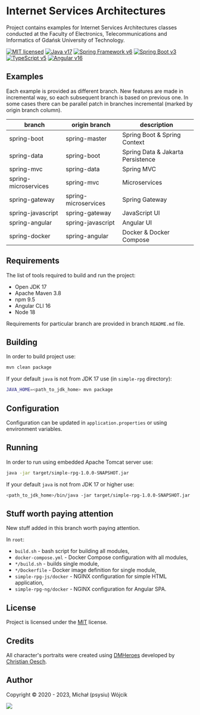 # Internet Services Architectures

Project contains examples for Internet Services Architectures classes conducted at the Faculty of Electronics,
Telecommunications and Informatics of Gdańsk University of Technology.

[![MIT licensed][shield-mit]](LICENSE)
[![Java v17][shield-java]](https://openjdk.java.net/projects/jdk/17/)
[![Spring Framework v6][shield-spring]](https://jakarta.ee/specifications/platform/10/)
[![Spring Boot v3][shield-spring-boot]](https://jakarta.ee/specifications/platform/10/)
[![TypeScript v5][shield-typescript]](https://www.typescriptlang.org/docs/)
[![Angular v16][shield-angular]](https://v16.angular.io/docs/)

## Examples

Each example is provided as different branch. New features are made in incremental way, so each subsequent branch is
based on previous one. In some cases there can be parallel patch in branches incremental (marked by origin branch
column).

| branch               | origin branch        | description                       |
|----------------------|----------------------|-----------------------------------|
| spring-boot          | spring-master        | Spring Boot & Spring Context      |
| spring-data          | spring-boot          | Spring Data & Jakarta Persistence |
| spring-mvc           | spring-data          | Spring MVC                        |
| spring-microservices | spring-mvc           | Microservices                     |
| spring-gateway       | spring-microservices | Spring Gateway                    |
| spring-javascript    | spring-gateway       | JavaScript UI                     |
| spring-angular       | spring-javascript    | Angular UI                        |
| spring-docker        | spring-angular       | Docker & Docker Compose           |

## Requirements

The list of tools required to build and run the project:

* Open JDK 17
* Apache Maven 3.8
* npm 9.5
* Angular CLI 16
* Node 18

Requirements for particular branch are provided in branch `README.md` file.

## Building

In order to build project use:

```bash
mvn clean package
```

If your default `java` is not from JDK 17 use (in `simple-rpg` directory):

```bash
JAVA_HOME=<path_to_jdk_home> mvn package
```

## Configuration

Configuration can be updated in `application.properties` or using environment variables.

## Running

In order to run using embedded Apache Tomcat server use:

```bash
java -jar target/simple-rpg-1.0.0-SNAPSHOT.jar
```

If your default `java` is not from JDK 17 or higher use:

```bash
<path_to_jdk_home>/bin/java -jar target/simple-rpg-1.0.0-SNAPSHOT.jar
```

## Stuff worth paying attention

New stuff added in this branch worth paying attention.

In `root`:

* `build.sh` - bash script for building all modules,
* `docker-compose.yml` - Docker Compose configuration with all modules,
* `*/build.sh` - builds single module,
* `*/Dockerfile` - Docker image definition for single module,
* `simple-rpg-js/docker` - NGINX configuration for simple HTML application,
* `simple-rpg-ng/docker` - NGINX configuration for Angular SPA.

## License

Project is licensed under the [MIT](LICENSE) license.

## Credits

All character's portraits were created using [DMHeroes](http://dmheroes.com/) developed by
[Christian Oesch](https://twitter.com/ChristianOesch).

## Author

Copyright &copy; 2020 - 2023, Michał (psysiu) Wójcik

[![][gravatar-psysiu]]()

[shield-mit]: https://img.shields.io/badge/license-MIT-blue.svg
[shield-java]: https://img.shields.io/badge/Java-17-blue.svg
[shield-spring]: https://img.shields.io/badge/Spring%20Framework-6-blue.svg
[shield-spring-boot]: https://img.shields.io/badge/Spring%20Boot-3-blue.svg
[shield-typescript]: https://img.shields.io/badge/TypeScript-5-blue.svg
[shield-angular]: https://img.shields.io/badge/Angular-16-blue.svg
[gravatar-psysiu]: https://s.gravatar.com/avatar/b61b36a5b97ca33e9d11d122c143b9f0
